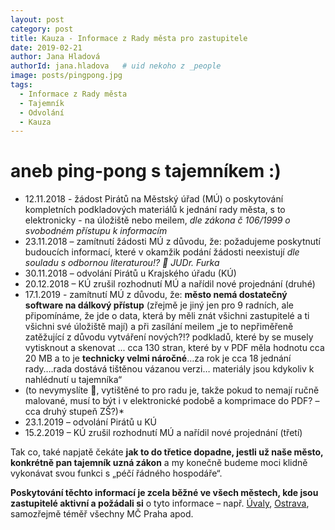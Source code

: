 ```yaml
---
layout: post
category: post
title: Kauza - Informace z Rady města pro zastupitele
date: 2019-02-21
author: Jana Hladová
authorId: jana.hladova   # uid nekoho z _people
image: posts/pingpong.jpg
tags:
  - Informace z Rady města
  - Tajemník
  - Odvolání
  - Kauza
---
```



aneb ping-pong s tajemníkem :)
===

* 12.11.2018 - žádost Pirátů na Městský úřad (MÚ) o poskytování kompletních podkladových materiálů k jednání rady města, s to elektronicky - na úložiště nebo meilem, *dle zákona č 106/1999 o svobodném přístupu k informacím*
* 23.11.2018 – zamítnutí žádosti MÚ z důvodu, že: požadujeme poskytnutí budoucích informací, které v okamžik podání žádosti neexistují 
*dle souladu s odbornou literaturou!?  JUDr. Furka*
* 30.11.2018 – odvolání Pirátů u Krajského úřadu (KÚ)
* 20.12.2018 – KÚ zrušil rozhodnutí MÚ a nařídil nové projednání (druhé)
* 17.1.2019 - zamítnutí MÚ z důvodu, že: **město nemá dostatečný software na dálkový přístup** 
(zřejmě je jiný jen pro 9 radních, ale připomínáme, že jde o data, která by měli znát všichni zastupitelé a ti všichni své úložiště mají) 
a při zasílání meilem „je to nepřiměřeně zatěžující z důvodu vytváření nových?!? podkladů, které by se musely vytisknout a skenovat ... 
cca 130 stran, které by v PDF měla hodnotu cca 20 MB a to je **technicky velmi náročné**…za rok je cca 18 jednání rady….rada dostává tištěnou vázanou verzi…
materiály jsou kdykoliv k nahlédnutí u tajemníka“ 
* (to nevymyslíte , vytištěné to pro radu je, takže pokud to nemají ručně malované, musí to být i v elektronické podobě a komprimace do PDF? – cca druhý stupeň ZŠ?)*
* 23.1.2019 – odvolání Pirátů u KÚ
* 15.2.2019 – KÚ zrušil rozhodnutí MÚ a nařídil nové projednání (třetí)

Tak co, také napjatě čekáte **jak to do třetice dopadne, jestli už naše město, konkrétně pan tajemník uzná zákon** 
a my konečně budeme moci klidně vykonávat svou funkci s „péčí řádného hospodáře“.

**Poskytování těchto informací je zcela běžné ve všech městech, kde jsou zastupitelé aktivní a požádali si** o tyto informace 
– např. [Úvaly](http://      ), [Ostrava](http://      ), samozřejmě téměř všechny MČ Praha apod.


